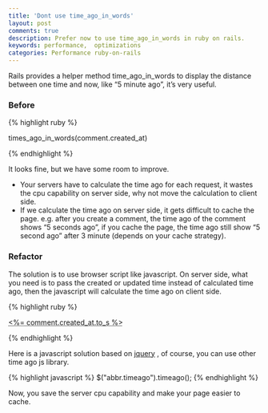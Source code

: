 ```yaml
---
title: 'Dont use time_ago_in_words'
layout: post
comments: true
description: Prefer now to use time_ago_in_words in ruby on rails.
keywords: performance,  optimizations
categories: Performance ruby-on-rails
---
```


Rails provides a helper method time\_ago\_in_words to display the distance between one time and now, like “5 minute ago”, it’s very useful.

### Before

{% highlight ruby %}

  times_ago_in_words(comment.created_at)

{% endhighlight %}

It looks fine, but we have some room to improve.

* Your servers have to calculate the time ago for each request, it wastes the cpu capability on server side, why not move the calculation to client side.
* If we calculate the time ago on server side, it gets difficult to cache the page. e.g. after you create a comment, the time ago of the comment shows “5 seconds ago”, if you cache the page, the time ago still show “5 second ago” after 3 minute (depends on your cache strategy).

### Refactor

The solution is to use browser script like javascript. On server side, what you need is to pass the created or updated time instead of calculated time ago, then the javascript will calculate the time ago on client side.

{% highlight ruby %}

  <abbr class="timeago" title="<%= comment.created_at.getutc.iso8601 %>">
    <%= comment.created_at.to_s %>
  </abbr>

{% endhighlight %}

Here is a javascript solution based on [jquery][1] , of course, you can use other time ago js library.

{% highlight javascript %}
  $("abbr.timeago").timeago();
{% endhighlight %}

Now, you save the server cpu capability and make your page easier to cache.

[1]: http://timeago.yarp.com/
